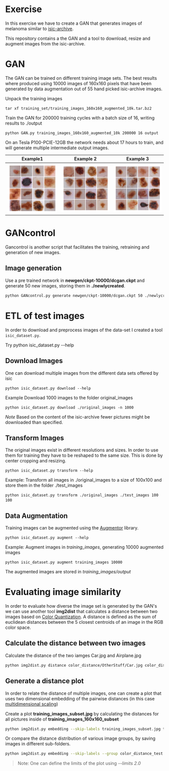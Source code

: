 # Exercise
In this exercise we have to create a GAN that generates images of melanoma similar
to [isic-archive](https://isic-archive.com).

This repository contains a the GAN and a tool to download, resize and augment images from the isic-archive.

# GAN
The GAN can be trained on different training image sets. The best results where produced using 10000 images of 160x160 pixels that have been generated by data augmentation out of 55 hand picked isic-archive images.

Unpack the training images

    tar xf training_set/training_images_160x160_augmented_10k.tar.bz2

Train the GAN for 200000 training cycles with a batch size of 16, writing results to ./output

    python GAN.py training_images_160x160_augmented_10k 200000 16 output

On an Tesla P100-PCIE-12GB the network needs about 17 hours to train, and will generate multiple intermediate output images.

Example1 | Example 2  | Example 3
:-------------:|:------------:|:-------------:
![](example_images/example1.png)  | ![](example_images/example2.png)  | ![](example_images/example3.png)  |


# GANcontrol
Gancontrol is another script that facilitates the training, retraining and generation of new images.

## Image generation
Use a pre trained network in **newgen/ckpt-10000/dcgan.ckpt** and generate 50 new images, storing them in **./newlycreated**.

```bash
python GANcontrol.py generate newgen/ckpt-10000/dcgan.ckpt 50 ./newlycreated
```

# ETL of test images
In order to download and preprocess images of the data-set I created a tool
`isic_dataset.py`.

Try
    python isic_dataset.py --help


## Download Images
One can download multiple images from the different data sets offered by isic

    python isic_dataset.py download --help

Example Download 1000 images to the folder original_images

    python isic_dataset.py download ./original_images -n 1000

*Note* Based on the content of the isic-archive fewer pictures might be downloaded
than specified.

## Transform Images
The original images exist in different resolutions and sizes. In order to use them
for training they have to be reshaped to the same size. This is done by center
cropping and resizing.

    python isic_dataset.py transform --help

Example: Transform all images in ./original_images to a size of 100x100 and store them in the folder ./test_images

    python isic_dataset.py transform ./original_images ./test_images 100 100

## Data Augmentation
Training images can be augmented using the [Augmentor](https://github.com/mdbloice/Augmentor) library.

    python isic_dataset.py augment --help


Example: Augment images in *training_images*, generating 10000 augmented images

    python isic_dataset.py augment training_images 10000

The augmented images are stored in *training_images/output*


# Evaluating image similarity
In order to evaluate how diverse the image set is generated by the GAN's we can use another tool **img2dist** that calculates a distance between two images based on [Color Quantization](http://scikit-learn.org/stable/auto_examples/cluster/plot_color_quantization.html). A distance is defined as the sum of euclidean distances between the 5 closest centroids of an image in the RGB color space.

## Calculate the distance between two images
Calculate the distance of the two iamges Car.jpg and Airplane.jpg

```bash
python img2dist.py distance color_distance/OtherStuff/Car.jpg color_distance/OtherStuff/Airplane.jpg
```

## Generate a distance plot
In order to relate the distance of multiple images, one can create a plot that uses two dimensional embedding of the pairwise distances (in this case [multidimensional scaling](http://scikit-learn.org/stable/modules/generated/sklearn.manifold.MDS.html))

Create a plot **training_images_subset.jpg** by calculating the distances for all pictures inside of **training_images_160x160_subset** 
```bash
python img2dist.py embedding --skip-labels training_images_subset.jpg training_images_160x160_subset/
```

Or compare the distance distribution of various image groups, by saving images in different sub-folders.

```bash
python img2dist.py embedding --skip-labels --group color_distance_test.jpg color_distance/*
```

> Note: One can define the limits of the plot using  *--limits 2.0*